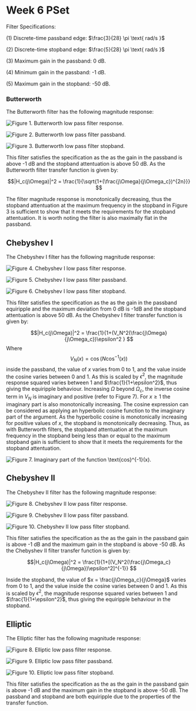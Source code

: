 # Week 6 PSet
Filter Specifications:

(1) Discrete-time passband edge: $\frac{3}{28} \pi \text{ rad/s }$ 

(2) Discrete-time stopband edge: $\frac{5}{28} \pi \text{ rad/s }$ 

(3) Maximum gain in the passband: 0 dB.

(4) Minimum gain in the passband: -1 dB.

(5) Maximum gain in the stopband: -50 dB.

### Butterworth
The Butterworth filter has the following magnitude response:

![**Figure 1.** Butterworth low pass filter response.](https://raw.githubusercontent.com/fpgamy/6341/master/week6/butterworth.png) 

![**Figure 2.** Butterworth low pass filter passband.](https://raw.githubusercontent.com/fpgamy/6341/master/week6/butterworthpb.png) 

![**Figure 3.** Butterworth low pass filter stopband.](https://raw.githubusercontent.com/fpgamy/6341/master/week6/butterworthsb.png) 

This filter satisfies the specification as the as the gain in the passband is above -1 dB and the stopband attentuation is above 50 dB. As the Butterworth filter transfer function is given by:

$$|H_c(j\Omega)|^2 = \frac{1}{\sqrt{1+(\frac{j\Omega}{j\Omega_c})^{2n}}} $$

The filter magnitude response is monotonically decreasing, thus the stopband attentuation at the maximum frequency in the stopband in Figure 3 is sufficient to show that it meets the requirements for the stopband attentuation. It is worth noting the filter is also maximally flat in the passband. 

## Chebyshev I
The Chebyshev I filter has the following magnitude response:

![**Figure 4.** Chebyshev I low pass filter response.](https://raw.githubusercontent.com/fpgamy/6341/master/week6/chebyshev1.png) 

![**Figure 5.** Chebyshev I low pass filter passband.](https://raw.githubusercontent.com/fpgamy/6341/master/week6/chebyshev1pb.png) 

![**Figure 6.** Chebyshev I low pass filter stopband.](https://raw.githubusercontent.com/fpgamy/6341/master/week6/chebyshev1sb.png) 

This filter satisfies the specification as the as the gain in the passband equiripple and the maximum deviation from 0 dB is -1dB and the stopband attentuation is above 50 dB. As the Chebyshev I filter transfer function is given by:

$$|H_c(j\Omega)|^2 = \frac{1}{1+(V_N^2(\frac{j\Omega}{j\Omega_c})\epsilon^2 } $$
Where 
$$V_N(x) = \cos(N\cos^{-1}(x))$$
inside the passband, the value of $x$ varies from 0 to 1, and the value inside the cosine varies between 0 and 1. As this is scaled by $\epsilon^2$, the magnitude response squared varies between 1 and $\frac{1}{1+\epsilon^2}$, thus giving the equiripple behaviour. Increasing $\Omega$ beyond $\Omega_c$, the inverse cosine term in $V_N$ is imaginary and positive (refer to Figure 7). For $x \geq 1$ the imaginary part is also monotonically increasing. The cosine expression can be considered as applying an hyperbolic cosine function to the imaginary part of the argument. As the hyperbolic cosine is monotonically increasing for positive values of $x$, the stopband is monotonically decreasing. Thus, as with Butterworth filters, the stopband attentuation at the maximum frequency in the stopband being less than or equal to the maximum stopband gain is sufficient to show that it meets the requirements for the stopband attentuation.

![**Figure 7.** Imaginary part of the function $\text{cos}^{-1}(x)$.](https://raw.githubusercontent.com/fpgamy/6341/master/week6/imacos.png) 


## Chebyshev II
The Chebyshev II filter has the following magnitude response:

![**Figure 8.** Chebyshev II low pass filter response.](https://raw.githubusercontent.com/fpgamy/6341/master/week6/chebyshev2.png) 

![**Figure 9.** Chebyshev II low pass filter passband.](https://raw.githubusercontent.com/fpgamy/6341/master/week6/chebyshev2pb.png) 

![**Figure 10.** Chebyshev II low pass filter stopband.](https://raw.githubusercontent.com/fpgamy/6341/master/week6/chebyshev2sb.png) 

This filter satisfies the specification as the as the gain in the passband gain is above -1 dB and the maximum gain in the stopband is above -50 dB. As the Chebyshev II filter transfer function is given by:

$$|H_c(j\Omega)|^2 = \frac{1}{1+[(V_N^2(\frac{j\Omega_c}{j\Omega})\epsilon^2]^{-1}} $$

Inside the stopband, the value of $x = \frac{j\Omega_c}{j\Omega}$ varies from 0 to 1, and the value inside the cosine varies between 0 and 1. As this is scaled by $\epsilon^2$, the magnitude response squared varies between 1 and $\frac{1}{1+\epsilon^2}$, thus giving the equiripple behaviour in the stopband. 

## Elliptic
The Elliptic filter has the following magnitude response:

![**Figure 8.** Elliptic low pass filter response.](https://raw.githubusercontent.com/fpgamy/6341/master/week6/chebyshev2.png) 

![**Figure 9.** Elliptic low pass filter passband.](https://raw.githubusercontent.com/fpgamy/6341/master/week6/chebyshev2pb.png) 

![**Figure 10.** Elliptic low pass filter stopband.](https://raw.githubusercontent.com/fpgamy/6341/master/week6/chebyshev2sb.png) 

This filter satisfies the specification as the as the gain in the passband gain is above -1 dB and the maximum gain in the stopband is above -50 dB. The passband and stopband are both equiripple due to the properties of the transfer function.
